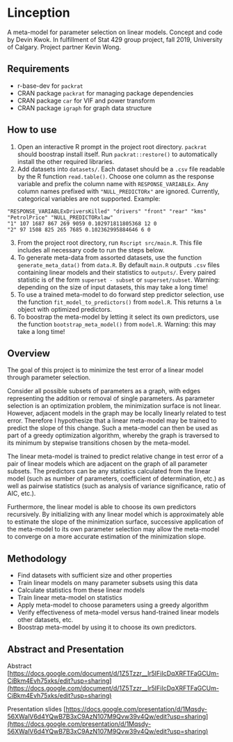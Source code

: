 Linception
==========

A meta-model for parameter selection on linear models.
Concept and code by Devin Kwok.
In fulfillment of Stat 429 group project, fall 2019, University of Calgary.
Project partner Kevin Wong.

Requirements
------------
* r-base-dev for `packrat`
* CRAN package `packrat` for managing package dependencies
* CRAN package `car` for VIF and power transform
* CRAN package `igraph` for graph data structure

How to use
----------
1. Open an interactive R prompt in the project root directory. `packrat` should
boostrap install itself. Run `packrat::restore()` to automatically install
the other required libraries.
2. Add datasets into `datasets/`. Each dataset should be a `.csv` file readable
by the R function `read.table()`. Choose one column as the response variable and
prefix the column name with `RESPONSE_VARIABLEx`.
Any column names prefixed with `"NULL_PREDICTORx"` are ignored.
Currently, categorical variables are not supported.
Example:
```
"RESPONSE_VARIABLExDriversKilled" "drivers" "front" "rear" "kms" "PetrolPrice" "NULL_PREDICTORxlaw"
"1" 107 1687 867 269 9059 0.102971811805368 12 0
"2" 97 1508 825 265 7685 0.102362995884646 6 0
```
3. From the project root directory, run `Rscript src/main.R`. This file includes
all necessary code to run the steps below.
4. To generate meta-data from assorted datasets, use the function `generate_meta_data()`
 from `data.R`. By default `main.R` outputs `.csv` files containing linear models and their statistics
to `outputs/`. Every paired statistic is of the form `superset - subset` or `superset/subset`.
 Warning: depending on the size of input datasets, this may take a long time!
5. To use a trained meta-model to do forward step predictor selection, use the function
`fit_model_to_predictors()` from `model.R`. This returns a `lm` object with optimized predictors.
6. To boostrap the meta-model by letting it select its own predictors, use the function
`bootstrap_meta_model()` from `model.R`. Warning: this may take a long time!


Overview
--------
The goal of this project is to minimize the test error of a linear model
through parameter selection.

Consider all possible subsets of parameters
as a graph, with edges representing the addition or removal of single
parameters. As parameter selection is an optimization
problem, the minimization surface is not linear. However, adjacent
models in the graph may be locally linearly related to test error.
Therefore I hypothesize that a linear meta-model may be
trained to predict the slope of this change. Such a meta-model can then
be used as part of a greedy optimization algorithm, whereby the graph is
traversed to its minimum by stepwise transitions chosen by the meta-model.

The linear meta-model is trained to predict relative change in test error
of a pair of linear models which are adjacent on the graph of all parameter
subsets. The predictors can be any statistics calculated from the linear model
(such as number of parameters, coefficient of determination, etc.) as well as
pairwise statistics (such as analysis of variance significance,
ratio of AIC, etc.).

Furthermore, the linear model is able to choose its own predictors recursively.
By initializing with any linear model which is approximately able to estimate
the slope of the minimization surface, successive application of the meta-model
to its own parameter selection may allow the meta-model to converge on a more
accurate estimation of the minimization slope.

Methodology
-----------
* Find datasets with sufficient size and other properties
* Train linear models on many parameter subsets using this data
* Calculate statistics from these linear models
* Train linear meta-model on statistics
* Apply meta-model to choose parameters using a greedy algorithm
* Verify effectiveness of meta-model versus hand-trained linear models
    other datasets, etc.
* Boostrap meta-model by using it to choose its own predictors.

Abstract and Presentation
-------------------------

Abstract [https://docs.google.com/document/d/1Z5Tzzr__lr5IFiIcDqXRFTFaGCUm-CiBkm4Evh75xks/edit?usp=sharing](https://docs.google.com/document/d/1Z5Tzzr__lr5IFiIcDqXRFTFaGCUm-CiBkm4Evh75xks/edit?usp=sharing)

Presentation slides [https://docs.google.com/presentation/d/1Mqsdy-56XWalV6d4YQwB7B3xC9AzN107M9Qvw39v4Qw/edit?usp=sharing](https://docs.google.com/presentation/d/1Mqsdy-56XWalV6d4YQwB7B3xC9AzN107M9Qvw39v4Qw/edit?usp=sharing)

